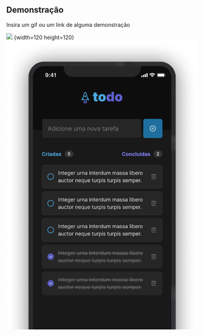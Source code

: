 ## Demonstração

Insira um gif ou um link de alguma demonstração

![](https://github.com/ThiagoBarbosa05/todo-app-react-native/blob/main/github/demo.gif) {width=120 height=120}
![](https://github.com/ThiagoBarbosa05/todo-app-react-native/blob/main/github/todo.png)
